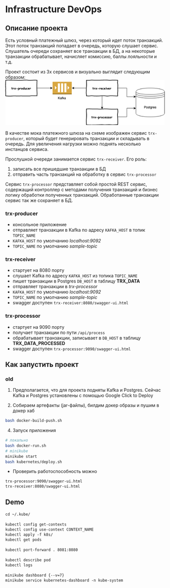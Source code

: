 # Infrastructure DevOps

## Описание проекта

Есть условный платежный шлюз, через который идет поток транзакций.
Этот поток транзакций попадает в очередь, которую слушает сервис.
Слушатель очереди сохраняет все транзакции в БД, а на некоторые транзакции обрабатывает,
начисляет комиссию, баллы лояльности и т.д.

Проект состоит из 3х сервисов и визуально выглядит следующим образом:
![title](app_scheme.png)

В качестве мока платежного шлюза на схеме изображен сервис `trx-producer`,
который будет генерировать транзакции и складывать в очередь. Для увеличения 
нагрузки можно поднять несколько инстанцов сервиса. 

Прослушкой очереди занимается сервис `trx-receiver`. Его роль:
1) записать все пришедшие транзакции в БД
2) отправить часть транзакций на обработку в сервис `trx-processor`

Сервис `trx-processor` представляет собой простой REST сервис, 
содержащий контроллер с методами получения транзакций и бизнес логику обработки 
полученных транзакций. Обработанные транзакции сервис так же сохраняет в БД.


### trx-producer
- консольное приложение
- отправляет транзакции в Kafka по адресу `KAFKA_HOST` в топик `TOPIC_NAME`
- `KAFKA_HOST` по умолчанию _localhost:9092_
- `TOPIC_NAME` по умолчанию _sample-topic_

### trx-receiver
- стартует на 8080 порту
- слушает Kafka по адресу `KAFKA_HOST` из топика `TOPIC_NAME`
- пишет транзакции в Postgres `DB_HOST` в таблицу **TRX_DATA**
- отправляет транзакции в _trx-processor_
- `KAFKA_HOST` по умолчанию _localhost:9092_
- `TOPIC_NAME` по умолчанию _sample-topic_
- swagger доступен `trx-receiver:8080/swagger-ui.html`

### trx-processor
- стартует на 9090 порту
- получает транзакции по пути `/api/process`
- обрабатывает транзакции, записывает в `DB_HOST` в таблицу **TRX_DATA_PROCESSED**
- swagger доступен `trx-processor:9090/swagger-ui.html`


## Как запустить проект
### old
1) Предполагается, что для проекта подняты Kafka и Postgres.
Сейчас Kafka и Postgres установлены с помощью Google Click to Deploy

3) Собираем артефакты (jar-файлы), билдим докер образы и пушим в докер хаб
```bash
bash docker-build-push.sh
```

4) Запуск приложения
```bash
# локально
bash docker-run.sh
# minikube
minikube start
bash kubernetes/deploy.sh
```

* Проверить работоспособность можно 
```
trx-processor:9090/swagger-ui.html
trx-receiver:8080/swagger-ui.html
```

## Demo
```shell script
cd ~/.kube/

kubectl config get-contexts
kubectl config use-context CONTEXT_NAME
kubectl apply -f k8s/
kubectl get pods

kubectl port-forward . 8081:8080

kubectl describe pod 
kubectl logs 

minikube dashboard {--v=7}
minikube service kubernetes-dashboard -n kube-system
```